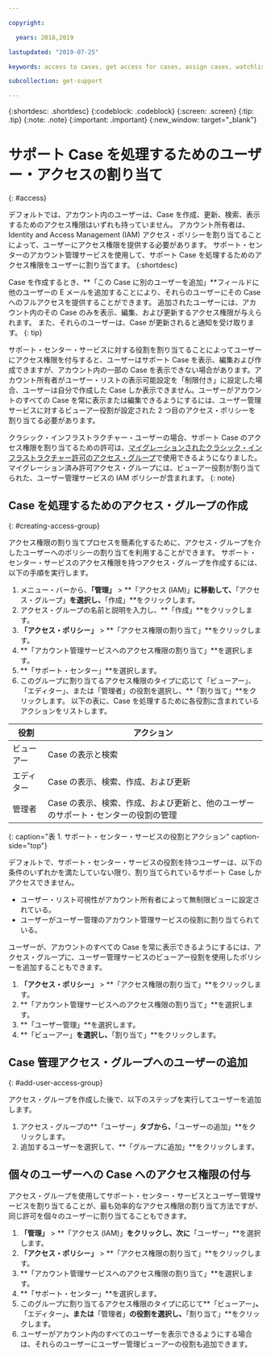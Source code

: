 ```yaml
---

copyright:

  years: 2018,2019

lastupdated: "2019-07-25"

keywords: access to cases, get access for cases, assign cases, watchlist

subcollection: get-support

---
```



{:shortdesc: .shortdesc}
{:codeblock: .codeblock}
{:screen: .screen}
{:tip: .tip}
{:note: .note}
{:important: .important}
{:new_window: target="_blank"}

# サポート Case を処理するためのユーザー・アクセスの割り当て
{: #access}

デフォルトでは、アカウント内のユーザーは、Case を作成、更新、検索、表示するためのアクセス権限はいずれも持っていません。 アカウント所有者は、Identity and Access Management (IAM) アクセス・ポリシーを割り当てることによって、ユーザーにアクセス権限を提供する必要があります。 サポート・センターのアカウント管理サービスを使用して、サポート Case を処理するためのアクセス権限をユーザーに割り当てます。 
{:shortdesc}

Case を作成するとき、**「この Case に別のユーザーを追加」**フィールドに他のユーザーの E メールを追加することにより、それらのユーザーにその Case へのフルアクセスを提供することができます。 追加されたユーザーには、アカウント内のその Case のみを表示、編集、および更新するアクセス権限が与えられます。 また、それらのユーザーは、Case が更新されると通知を受け取ります。
{: tip}

サポート・センター・サービスに対する役割を割り当てることによってユーザーにアクセス権限を付与すると、ユーザーはサポート Case を表示、編集および作成できますが、アカウント内の一部の Case を表示できない場合があります。アカウント所有者がユーザー・リストの表示可能設定を「制限付き」に設定した場合、ユーザーは自分で作成した Case しか表示できません。ユーザーがアカウントのすべての Case を常に表示または編集できるようにするには、ユーザー管理サービスに対するビューアー役割が設定された 2 つ目のアクセス・ポリシーを割り当てる必要があります。 

クラシック・インフラストラクチャー・ユーザーの場合、サポート Case のアクセス権限を割り当てるための許可は、[マイグレーションされたクラシック・インフラストラクチャー許可のアクセス・グループ](/docs/iam?topic=iam-infrapermission#predefined)で使用できるようになりました。 マイグレーション済み許可アクセス・グループには、ビューアー役割が割り当てられた、ユーザー管理サービスの IAM ポリシーが含まれます。
{: note}

## Case を処理するためのアクセス・グループの作成
{: #creating-access-group}

アクセス権限の割り当てプロセスを簡素化するために、アクセス・グループを介したユーザーへのポリシーの割り当てを利用することができます。 サポート・センター・サービスのアクセス権限を持つアクセス・グループを作成するには、以下の手順を実行します。

1. メニュー・バーから、**「管理」** &gt; **「アクセス (IAM)」**に移動して、**「アクセス・グループ」**を選択し、**「作成」**をクリックします。 
2. アクセス・グループの名前と説明を入力し、**「作成」**をクリックします。 
3. **「アクセス・ポリシー」** > **「アクセス権限の割り当て」**をクリックします。
4. **「アカウント管理サービスへのアクセス権限の割り当て」**を選択します。
5. **「サポート・センター」**を選択します。
6. このグループに割り当てるアクセス権限のタイプに応じて「ビューアー」、「エディター」、または「管理者」の役割を選択し、**「割り当て」**をクリックします。 以下の表に、Case を処理するために各役割に含まれているアクションをリストします。

| 役割 | アクション | 
|--------|---------------|
|ビューアー  | Case の表示と検索 |
|エディター | Case の表示、検索、作成、および更新|
|管理者 | Case の表示、検索、作成、および更新と、他のユーザーのサポート・センターの役割の管理|
{: caption="表 1. サポート・センター・サービスの役割とアクション" caption-side="top"}

デフォルトで、サポート・センター・サービスの役割を持つユーザーは、以下の条件のいずれかを満たしていない限り、割り当てられているサポート Case しかアクセスできません。

* ユーザー・リスト可視性がアカウント所有者によって無制限ビューに設定されている。
* ユーザーがユーザー管理のアカウント管理サービスの役割に割り当てられている。


ユーザーが、アカウントのすべての Case を常に表示できるようにするには、アクセス・グループに、ユーザー管理サービスのビューアー役割を使用したポリシーを追加することもできます。

1. **「アクセス・ポリシー」** > **「アクセス権限の割り当て」**をクリックします。
2. **「アカウント管理サービスへのアクセス権限の割り当て」**を選択します。
3. **「ユーザー管理」**を選択します。
4. **「ビューアー」**を選択し、**「割り当て」**をクリックします。


## Case 管理アクセス・グループへのユーザーの追加
{: #add-user-access-group} 

アクセス・グループを作成した後で、以下のステップを実行してユーザーを追加します。

1. アクセス・グループの**「ユーザー」**タブから、**「ユーザーの追加」**をクリックします。
2. 追加するユーザーを選択して、**「グループに追加」**をクリックします。

## 個々のユーザーへの Case へのアクセス権限の付与 

アクセス・グループを使用してサポート・センター・サービスとユーザー管理サービスを割り当てることが、最も効率的なアクセス権限の割り当て方法ですが、同じ許可を個々のユーザーに割り当てることもできます。 

1. **「管理」** &gt; **「アクセス (IAM)」**をクリックし、次に**「ユーザー」**を選択します。 
2. **「アクセス・ポリシー」** > **「アクセス権限の割り当て」**をクリックします。
3. **「アカウント管理サービスへのアクセス権限の割り当て」**を選択します。
4. **「サポート・センター」**を選択します。
5. このグループに割り当てるアクセス権限のタイプに応じて**「ビューアー」**、**「エディター」**、または**「管理者」**の役割を選択し、**「割り当て」**をクリックします。
6. ユーザーがアカウント内のすべてのユーザーを表示できるようにする場合は、それらのユーザーにユーザー管理ビューアーの役割も追加できます。 
